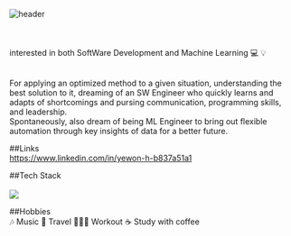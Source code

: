 ![ header](https://capsule-render.vercel.app/api?type=wave&color=auto&height=300&section=header&text=YewonHong&fontSize=90)
<br/><br/><br/><br/>
interested in both SoftWare Development and Machine Learning 💻 💡<br/>

<br/>
For applying an optimized method to a given situation, understanding the best solution to it, dreaming of an SW Engineer who quickly learns and adapts of shortcomings and pursing communication, programming skills, and leadership. <br/>
Spontaneously, also dream of being ML Engineer to bring out flexible automation through key insights of data for a better future.


##Links <br/>
https://www.linkedin.com/in/yewon-h-b837a51a1 <br/>

##Tech Stack <br/><br/>
<img src="https://img.shields.io/badge/HTML-E34F26?style=flat-square&logo=HTML5&logoColor=white"/>



##Hobbies<br/>
🎶 Music 🛫 Travel 🏃🏻‍♀️ Workout ☕️ Study with coffee<br/>

